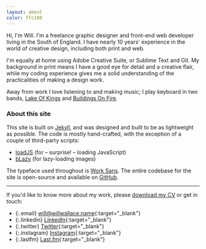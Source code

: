 ```yaml
---
layout: about
color: ffc100
---
```

Hi, I'm Will. I'm a freelance graphic designer and front-end web developer living in the South of England. I have nearly 10 years' experience in the world of creative design, including both print and web.

I'm equally at home using Adobe Creative Suite, or Sublime Text and Git. My background in print means I have a good eye for detail and a creative flair, while my coding experience gives me a solid understanding of the practicalities of making a design work.

Away from work I love listening to and making music; I play keyboard in two bands, [Lake Of Kings](https://www.facebook.com/lakeofkings) and [Buildings On Fire](https://www.facebook.com/BuildingsOnFire).

### About this site
This site is built on [Jekyll](https://jekyllrb.com), and was designed and built to be as lightweight as possible. The code is mostly hand-crafted, with the exception of a couple of third-party scripts:

 - [loadJS](https://github.com/filamentgroup/loadJS) (for – surprise! – loading JavaScript)
 - [bLazy](https://github.com/dinbror/blazy) (for lazy-loading images)

The typeface used throughout is [Work Sans](https://github.com/weiweihuanghuang/Work-Sans). The entire codebase for the site is open-source and available on [GitHub](https://github.com/wiiiiilllllll/willwallace.name).

-----

If you'd like to know more about my work, please [download my CV]({{site.baseurl}}/assets/will-wallace-cv.pdf) or get in touch:

<div class="social" markdown="1">

 - {:.email} [will@willwallace.name][1]{:target="_blank"}
 - {:.linkedin} [LinkedIn][2]{:target="_blank"}
 - {:.twitter} [Twitter][3]{:target="_blank"}
 - {:.instagram} [Instagram][4]{:target="_blank"}
 - {:.lastfm} [Last.fm][5]{:target="_blank"}

</div>

[1]: mailto:will@willwallace.name "Email will@willwallace.name"
[2]: https://uk.linkedin.com/in/willwallace81 "LinkedIn"
[3]: https://twitter.com/wiiiiilllllll "Twitter"
[4]: https://instagram.com/wiiiiilllllll "Instagram"
[5]: http://www.last.fm/user/winterboy "Last.fm"